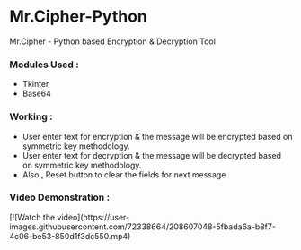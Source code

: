 # Mr.Cipher-Python
Mr.Cipher - Python based Encryption &amp; Decryption Tool

<h3> Modules Used : </h3>
<ul>
<li>Tkinter </li>
<li>Base64 </li>
</ul>


<h3> Working : </h3>
<ul>
<li>User enter text for encryption & the message will be encrypted based on symmetric key methodology. </li>
<li>User enter text for decryption & the message will be decrypted based on symmetric key methodology.</li>
<li>Also , Reset button to clear the fields for next message .</li>
</ul>

<h3>Video Demonstration : </h3>
[![Watch the video](https://user-images.githubusercontent.com/72338664/208607048-5fbada6a-b8f7-4c06-be53-850d1f3dc550.mp4)

